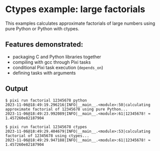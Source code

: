 # Ctypes example: large factorials

This examples calculates approximate factorials of large numbers using pure Python or Python with ctypes.


## Features demonstrated:
- packaging C and Python libraries together
- compiling with gcc through Pixi tasks
- conditional Pixi task execution (`depends_on`)
- defining tasks with arguments


## Output
```
$ pixi run factorial 12345678 python
2023-11-06@18:49:19.296216|INFO|__main__.<module>:50|calculating approximate factorial of 12345678 using pure Python...
2023-11-06@18:49:23.992089|INFO|__main__.<module>:61|12345678! ≈ 1.457260e82187904

$ pixi run factorial 12345678 ctypes
2023-11-06@18:49:29.404679|INFO|__main__.<module>:53|calculating factorial of 12345678 using ctypes...
2023-11-06@18:49:29.947188|INFO|__main__.<module>:61|12345678! ≈ 1.457260e82187904
```